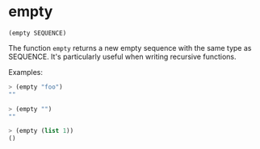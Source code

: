 # empty

`(empty SEQUENCE)`

The function `empty` returns a new empty sequence with the same type as
SEQUENCE. It's particularly useful when writing recursive functions.

Examples:

```lisp
> (empty "foo")
""

> (empty "")
""

> (empty (list 1))
()
```
